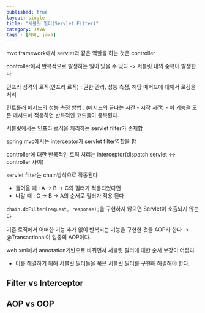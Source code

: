 ```yaml
---
published: true
layout: single
title: "서블릿 필터(Servlet Filter)"
category: JAVA
tags : [자바, java]
---
```


mvc framework에서 servlet과 같은 역할을 하는 것은 controller

controller에서 반복적으로 발생하는 일이 있을 수 있다 -> 서블릿 내의 중복이 발생한다

인프라 성격의 로직(인프라 로직) : 권한 관리, 성능 측정, 해당 메서드에 대해서 로깅을 처리

컨트롤러 메서드의 성능 측정 방법 : (메서드의 끝나는 시간 - 시작 시간) - 이 기능을 모든 메서드에 적용하면 반복적인 코드들이 중복된다.

서블릿에서는 인프라 로직을 처리하는 servlet filter가 존재함

spring mvc에서는 interceptor가 servlet filter역할을 함

controller에 대한 반복적인 로직 처리는 interceptor(dispatch servlet <-> controller 사이)

servlet filter는 chain방식으로 작동된다 
- 들어올 때 : A -> B -> C의 필터가 적용되었다면
- 나갈 때 : C -> B -> A의 순서로 필터가 적용 된다

`chain.doFilter(request, response);`을 구현하지 않으면 Servlet이 호출되지 않는다.

기존 로직에서 어떠한 기능 추가 없이 반복되는 기능을 구현한 것을 AOP라 한다 -> @Transactional이 일종의 AOP이다.

web.xml에서 annotation기반으로 바뀌면서 서블릿 필터에 대한 순서 보장이 어렵다.
- 이를 해결하기 위해 서블릿 필터들을 묶은 서블릿 필터를 구현해 해결해야 한다.

## Filter vs Interceptor

## AOP vs OOP

